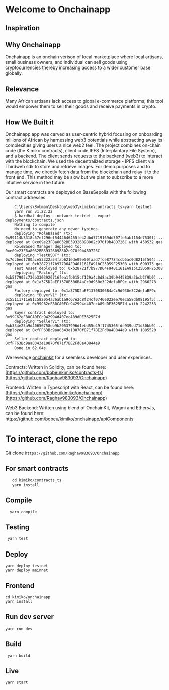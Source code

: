 # Welcome to Onchainapp


## Inspiration

## Why Onchainapp
Onchainapp is an onchain verison of local marketplace where local artisans, small business owners, and individual can sell goods using cryptocurrencies thereby increasing access to a wider customer base globally.

## Relevance
Many African artisans lack access to global e-commerce platforms; this tool would empower them to sell their goods and receive payments in crypto.

## How We Built it
Onchainapp app was carved as user-centric hybrid focusing on onboarding millions of African by harnessing web3 potentials while abstracting away its complexities giving users a nice web2 feel. The project combines on-chain code (the Kimiko contracts), client code,IPFS (Interplantary File System), and a backend. The client sends requests to the backend (web3) to interact with the blockchain. We used the decentralized storage - IPFS client via Thirdweb sdk to store and retrieve images. For demo purposes and to manage time, we directly fetch data from the blockchain and relay it to the front end. This method may be slow but we plan to subscribe to a more intuitive service in the future.

Our smart contracts are deployed on BaseSepolia with the following contract addresses:

```
    C:\Users\Bobman\Desktop\web3\kimiko\contracts_ts>yarn testnet
    yarn run v1.22.22
    $ hardhat deploy --network testnet --export deployments/contracts.json
    Nothing to compile
    No need to generate any newer typings.
    deploying "RoleBased" (tx: 0x99114b3318c57ef296ef5444646455fe42dbd7719169dd507fe5abf154e7530f)...: deployed at 0xe09e23F8a8032BB39326098802c970f9b48D726C with 450532 gas
    RoleBased Manager deployed to: 0xe09e23F8a8032BB39326098802c970f9b48D726C
    deploying "TestUSDT" (tx: 0x7dc6edf700ace53322a54fab621ede09e50faad7fce87784ccb5ac0d8215f504)...: deployed at 0xb28721f7b977D64F9401161EA91bC25D59F25308 with 690373 gas
    Test Asset deployed to: 0xb28721f7b977D64F9401161EA91bC25D59F25308
    deploying "Factory" (tx: 0xb5f7905c736b3303926716fea1fb015cf129a4c0d8ac39b9445839a3bcb2f9b0)...: deployed at 0x1a375D2aEF1370B306B4aCc9d930e3C2defaBF9c with 2966278 gas
    Factory deployed to: 0x1a375D2aEF1370B306B4aCc9d930e3C2defaBF9c
    deploying "BuyerV1" (tx: 0x55111711e81c582054a36ab1a9c67e2c8f24cf0746e022ee70eca58db08195f5)...: deployed at 0x99C62eF80CA0ECc942994d407ecA89dDE3625F7d with 2242233 gas
    Buyer contract deployed to: 0x99C62eF80CA0ECc942994d407ecA89dDE3625F7d
    deploying "SellerV1" (tx: 0xb334e25a9d40656758eb9b20537996d1ebd55e49f1745365fde939dd71d50bb0)...: deployed at 0xfFF63Bc9aa8343e10870f871f7BE2Fd8a4D844e9 with 1885520 gas
    Seller contract deployed to: 0xfFF63Bc9aa8343e10870f871f7BE2Fd8a4D844e9
    Done in 62.04s.

```

We leverage [onchainkit](https://onchainkit.xyz/) for a seemless developer and user experinces.

Contracts: Written in Solidity, can be found here: [https://github.com/bobeu/kimiko/contracts-ts](https://github.com/Raghav983093/Onchainapp)

Frontend: Written in Typescript with React, can be found here: [https://github.com/bobeu/kimiko/onchainapp](https://github.com/Raghav983093/Onchainapp)

Web3 Backend: Written using blend of OnchainKit, Wagmi and EthersJs, can be found here: https://github.com/bobeu/kimiko/onchainapp/apiComponents



# To interact, clone the repo

Git clone 
   ``` https://github.com/Raghav983093/Onchainapp ```

## For smart contracts

       cd kimiko/contracts_ts  
       yarn install  

## Compile
      yarn compile

## Testing
     yarn test

## Deploy
    yarn deploy testnet
    yarn deploy mainnet

## Frontend
    cd kimiko/onchainapp
    yarn install

## Run dev server
    yarn run dev

## Build
     yarn build

## Live 
    yarn start
